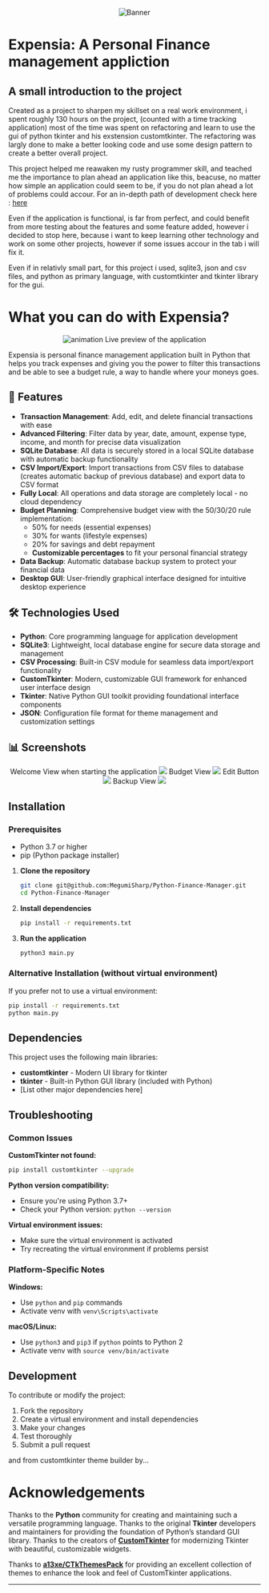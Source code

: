 
<p align="center">
  <img src="assets/readme_images/banner.png" alt="Banner" />
</p>

# Expensia: A Personal Finance management appliction

## A small introduction to the project
Created as a project to sharpen my skillset on a real work environment, i spent roughly 130 hours on the project, (counted with a time tracking application) most of the time was spent on refactoring and learn to use the gui of python tkinter and his exstension customtkinter. The refactoring was largly done to make a better looking code and use some design pattern to create a better overall project. 

This project helped me reawaken my rusty programmer skill, and teached me the importance to plan ahead an application like this, beacuse, no matter how simple an application could seem to be, if you do  not plan ahead a lot of problems could accour. For an in-depth path of development check here : [here](docs/development_path.md)

Even if the application is functional, is far from perfect, and could benefit from more testing about the features and some feature added, however i decided to stop here, because i want to keep learning other technology and work on some other projects, however if some issues accour in the tab i will fix it.

Even if in relativly small part, for this project i used, sqlite3, json and csv files, and python as primary language, with customtkinter and tkinter library for the gui.



# What you can do with Expensia?

<p align="center">
  <img src="assets/readme_images/animation 1.gif" alt="animation" />
  <text> Live preview of the application<text>
</p>


Expensia is personal finance management application built in Python that helps you track expenses and giving you the power to filter this transactions and be able to see a budget rule, a way to handle where your moneys goes.

## 🚀 Features

- **Transaction Management**: Add, edit, and delete financial transactions with ease
- **Advanced Filtering**: Filter data by year, date, amount, expense type, income, and month for precise data visualization
- **SQLite Database**: All data is securely stored in a local SQLite database with automatic backup functionality
- **CSV Import/Export**: Import transactions from CSV files to database (creates automatic backup of previous database) and export data to CSV format
- **Fully Local**: All operations and data storage are completely local - no cloud dependency
- **Budget Planning**: Comprehensive budget view with the 50/30/20 rule implementation:
  - 50% for needs (essential expenses)
  - 30% for wants (lifestyle expenses) 
  - 20% for savings and debt repayment
  - **Customizable percentages** to fit your personal financial strategy
- **Data Backup**: Automatic database backup system to protect your financial data
- **Desktop GUI**: User-friendly graphical interface designed for intuitive desktop experience

## 🛠️ Technologies Used

- **Python**: Core programming language for application development
- **SQLite3**: Lightweight, local database engine for secure data storage and management
- **CSV Processing**: Built-in CSV module for seamless data import/export functionality
- **CustomTkinter**: Modern, customizable GUI framework for enhanced user interface design
- **Tkinter**: Native Python GUI toolkit providing foundational interface components
- **JSON**: Configuration file format for theme management and customization settings


## 📊 Screenshots


<p align="center">
  <text> Welcome View when starting the application<text>
  <img src="assets/readme_images/Welcome.png" />
    <text> Budget View<text>
  <img src="assets/readme_images/Budget View.png" />
      <text> Edit Button<text>
  <img src="assets/readme_images/edit.png" />
        <text> Backup View<text>
  <img src="assets/readme_images/Backup view.png" />
</p>





## Installation

### Prerequisites
- Python 3.7 or higher
- pip (Python package installer)


1. **Clone the repository**
   ```bash
   git clone git@github.com:MegumiSharp/Python-Finance-Manager.git
   cd Python-Finance-Manager
   ```

3. **Install dependencies**
   ```bash
   pip install -r requirements.txt
   ```

4. **Run the application**
   ```bash
   python3 main.py
   ```

### Alternative Installation (without virtual environment)
If you prefer not to use a virtual environment:
```bash
pip install -r requirements.txt
python main.py
```

## Dependencies

This project uses the following main libraries:
- **customtkinter** - Modern UI library for tkinter
- **tkinter** - Built-in Python GUI library (included with Python)
- [List other major dependencies here]

## Troubleshooting

### Common Issues

**CustomTkinter not found:**
```bash
pip install customtkinter --upgrade
```

**Python version compatibility:**
- Ensure you're using Python 3.7+
- Check your Python version: `python --version`

**Virtual environment issues:**
- Make sure the virtual environment is activated
- Try recreating the virtual environment if problems persist

### Platform-Specific Notes

**Windows:**
- Use `python` and `pip` commands
- Activate venv with `venv\Scripts\activate`

**macOS/Linux:**
- Use `python3` and `pip3` if `python` points to Python 2
- Activate venv with `source venv/bin/activate`

## Development

To contribute or modify the project:

1. Fork the repository
2. Create a virtual environment and install dependencies
3. Make your changes
4. Test thoroughly
5. Submit a pull request





and from customtkinter theme builder by...




# Acknowledgements


Thanks to the **Python** community for creating and maintaining such a versatile programming language.  Thanks to the original **Tkinter** developers and maintainers for providing the foundation of Python’s standard GUI library. Thanks to the creators of **[CustomTkinter](https://github.com/TomSchimansky/CustomTkinter)** for modernizing Tkinter with beautiful, customizable widgets.  

Thanks to **[a13xe/CTkThemesPack](https://github.com/a13xe/CTkThemesPack)** for providing an excellent collection of themes to enhance the look and feel of CustomTkinter applications.  

-----------